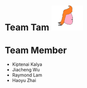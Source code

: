 # Team Tam <img src='./Images/TeamLogo.png' width='100px' height='80px'>

# Team Member
* Kiptenai Kalya
* Jiacheng Wu
* Raymond Lam
* Haoyu Zhai
